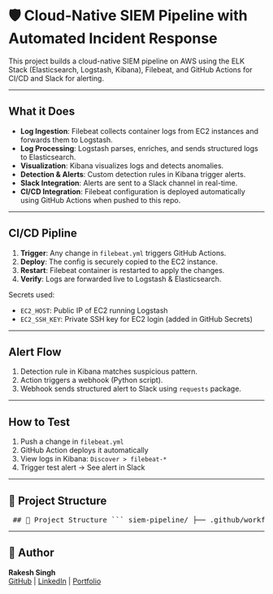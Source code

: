 # 🛡️ Cloud-Native SIEM Pipeline with Automated Incident Response

This project builds a cloud-native SIEM pipeline on AWS using the ELK Stack (Elasticsearch, Logstash, Kibana), Filebeat, and GitHub Actions for CI/CD and Slack for alerting.

---

## What it Does  

- **Log Ingestion**: Filebeat collects container logs from EC2 instances and forwards them to Logstash.
- **Log Processing**: Logstash parses, enriches, and sends structured logs to Elasticsearch.
- **Visualization**: Kibana visualizes logs and detects anomalies.
- **Detection & Alerts**: Custom detection rules in Kibana trigger alerts.
- **Slack Integration**: Alerts are sent to a Slack channel in real-time.
- **CI/CD Integration**: Filebeat configuration is deployed automatically using GitHub Actions when pushed to this repo.

---

## CI/CD Pipline

1. **Trigger**: Any change in `filebeat.yml` triggers GitHub Actions.
2. **Deploy**: The config is securely copied to the EC2 instance.
3. **Restart**: Filebeat container is restarted to apply the changes.
4. **Verify**: Logs are forwarded live to Logstash & Elasticsearch.

Secrets used:
- `EC2_HOST`: Public IP of EC2 running Logstash
- `EC2_SSH_KEY`: Private SSH key for EC2 login (added in GitHub Secrets)

---

## Alert Flow

1. Detection rule in Kibana matches suspicious pattern.
2. Action triggers a webhook (Python script).
3. Webhook sends structured alert to Slack using `requests` package.

---

## How to Test

1. Push a change in `filebeat.yml`
2. GitHub Action deploys it automatically
3. View logs in Kibana: `Discover > filebeat-*`
4. Trigger test alert → See alert in Slack

---

## 📂 Project Structure

<pre> ## 📂 Project Structure ``` siem-pipeline/ ├── .github/workflows/ │ └── filebeat-deploy.yml ├── filebeat-docker/ │ └── filebeat.yml ├── scripts/ │ └── alert_slack.py ├── README.md ``` </pre>



---

## 🙌 Author

**Rakesh Singh**  
[GitHub](https://github.com/Rakesh04107) | [LinkedIn](https://www.linkedin.com/in/rakesh-singh-0113a1186/) | [Portfolio](https://rakeshinfo.xyz)
